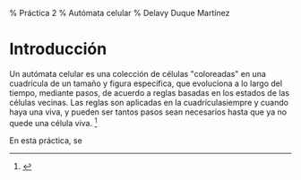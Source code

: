 % Práctica 2
% Autómata celular
% Delavy Duque Martínez

# Introducción

Un autómata celular es una colección de células "coloreadas" en una cuadrícula de un tamaño y figura específica, que evoluciona a lo largo del tiempo, mediante pasos, de acuerdo a reglas basadas en los estados de las células vecinas. Las reglas son aplicadas en la cuadrículasiempre y cuando haya una viva, y pueden ser tantos pasos sean necesarios hasta que ya no quede una célula viva. [^1]

En esta práctica, se

[^1]: [](http://mathworld.wolfram.com/CellularAutomaton.html)
